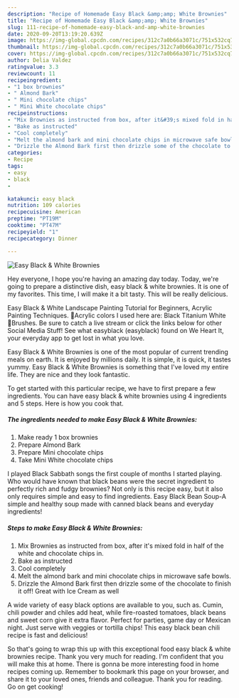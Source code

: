 ```yaml
---
description: "Recipe of Homemade Easy Black &amp;amp; White Brownies"
title: "Recipe of Homemade Easy Black &amp;amp; White Brownies"
slug: 111-recipe-of-homemade-easy-black-and-amp-white-brownies
date: 2020-09-20T13:19:20.639Z
image: https://img-global.cpcdn.com/recipes/312c7a0b66a3071c/751x532cq70/easy-black-white-brownies-recipe-main-photo.jpg
thumbnail: https://img-global.cpcdn.com/recipes/312c7a0b66a3071c/751x532cq70/easy-black-white-brownies-recipe-main-photo.jpg
cover: https://img-global.cpcdn.com/recipes/312c7a0b66a3071c/751x532cq70/easy-black-white-brownies-recipe-main-photo.jpg
author: Delia Valdez
ratingvalue: 3.3
reviewcount: 11
recipeingredient:
- "1 box brownies"
- " Almond Bark"
- " Mini chocolate chips"
- " Mini White chocolate chips"
recipeinstructions:
- "Mix Brownies as instructed from box, after it&#39;s mixed fold in half of the white and chocolate chips in."
- "Bake as instructed"
- "Cool completely"
- "Melt the almond bark and mini chocolate chips in microwave safe bowls."
- "Drizzle the Almond Bark first then drizzle some of the chocolate to finish it off! Great with Ice Cream as well"
categories:
- Recipe
tags:
- easy
- black
- 

katakunci: easy black  
nutrition: 109 calories
recipecuisine: American
preptime: "PT19M"
cooktime: "PT47M"
recipeyield: "1"
recipecategory: Dinner

---
```



![Easy Black &amp; White Brownies](https://img-global.cpcdn.com/recipes/312c7a0b66a3071c/751x532cq70/easy-black-white-brownies-recipe-main-photo.jpg)

Hey everyone, I hope you're having an amazing day today. Today, we're going to prepare a distinctive dish, easy black &amp; white brownies. It is one of my favorites. This time, I will make it a bit tasty. This will be really delicious.

Easy Black &amp; White Landscape Painting Tutorial for Beginners, Acrylic Painting Techniques. 🌺Acrylic colors I used here are: Black Titanium White 🌺Brushes. Be sure to catch a live stream or click the links below for other Social Media Stuff! See what easyblack (easyblack) found on We Heart It, your everyday app to get lost in what you love.

Easy Black &amp; White Brownies is one of the most popular of current trending meals on earth. It is enjoyed by millions daily. It is simple, it is quick, it tastes yummy. Easy Black &amp; White Brownies is something that I've loved my entire life. They are nice and they look fantastic.


To get started with this particular recipe, we have to first prepare a few ingredients. You can have easy black &amp; white brownies using 4 ingredients and 5 steps. Here is how you cook that.

<!--inarticleads1-->

##### The ingredients needed to make Easy Black &amp; White Brownies:

1. Make ready 1 box brownies
1. Prepare  Almond Bark
1. Prepare  Mini chocolate chips
1. Take  Mini White chocolate chips


I played Black Sabbath songs the first couple of months I started playing. Who would have known that black beans were the secret ingredient to perfectly rich and fudgy brownies? Not only is this recipe easy, but it also only requires simple and easy to find ingredients. Easy Black Bean Soup-A simple and healthy soup made with canned black beans and everyday ingredients! 

<!--inarticleads2-->

##### Steps to make Easy Black &amp; White Brownies:

1. Mix Brownies as instructed from box, after it&#39;s mixed fold in half of the white and chocolate chips in.
1. Bake as instructed
1. Cool completely
1. Melt the almond bark and mini chocolate chips in microwave safe bowls.
1. Drizzle the Almond Bark first then drizzle some of the chocolate to finish it off! Great with Ice Cream as well


A wide variety of easy black options are available to you, such as. Cumin, chili powder and chiles add heat, while fire-roasted tomatoes, black beans and sweet corn give it extra flavor. Perfect for parties, game day or Mexican night. Just serve with veggies or tortilla chips! This easy black bean chili recipe is fast and delicious! 

So that's going to wrap this up with this exceptional food easy black &amp; white brownies recipe. Thank you very much for reading. I'm confident that you will make this at home. There is gonna be more interesting food in home recipes coming up. Remember to bookmark this page on your browser, and share it to your loved ones, friends and colleague. Thank you for reading. Go on get cooking!
